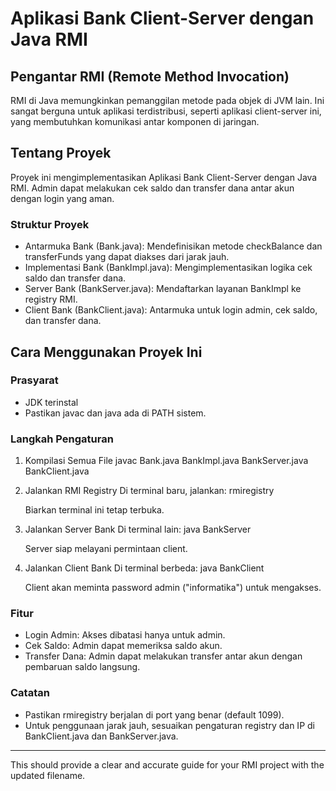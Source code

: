 # Aplikasi Bank Client-Server dengan Java RMI

## Pengantar RMI (Remote Method Invocation)
RMI di Java memungkinkan pemanggilan metode pada objek di JVM lain. Ini sangat berguna untuk aplikasi terdistribusi, seperti aplikasi client-server ini, yang membutuhkan komunikasi antar komponen di jaringan.

## Tentang Proyek
Proyek ini mengimplementasikan Aplikasi Bank Client-Server dengan Java RMI. Admin dapat melakukan cek saldo dan transfer dana antar akun dengan login yang aman.

### Struktur Proyek
- Antarmuka Bank (Bank.java): Mendefinisikan metode checkBalance dan transferFunds yang dapat diakses dari jarak jauh.
- Implementasi Bank (BankImpl.java): Mengimplementasikan logika cek saldo dan transfer dana.
- Server Bank (BankServer.java): Mendaftarkan layanan BankImpl ke registry RMI.
- Client Bank (BankClient.java): Antarmuka untuk login admin, cek saldo, dan transfer dana.

## Cara Menggunakan Proyek Ini

### Prasyarat
- JDK terinstal
- Pastikan javac dan java ada di PATH sistem.

### Langkah Pengaturan

1. Kompilasi Semua File
      javac Bank.java BankImpl.java BankServer.java BankClient.java
   

2. Jalankan RMI Registry
   Di terminal baru, jalankan:
      rmiregistry
   
   Biarkan terminal ini tetap terbuka.

3. Jalankan Server Bank
   Di terminal lain:
      java BankServer
   
   Server siap melayani permintaan client.

4. Jalankan Client Bank
   Di terminal berbeda:
      java BankClient
   
   Client akan meminta password admin ("informatika") untuk mengakses.

### Fitur
- Login Admin: Akses dibatasi hanya untuk admin.
- Cek Saldo: Admin dapat memeriksa saldo akun.
- Transfer Dana: Admin dapat melakukan transfer antar akun dengan pembaruan saldo langsung.

### Catatan
- Pastikan rmiregistry berjalan di port yang benar (default 1099).
- Untuk penggunaan jarak jauh, sesuaikan pengaturan registry dan IP di BankClient.java dan BankServer.java.

--- 

This should provide a clear and accurate guide for your RMI project with the updated filename.
